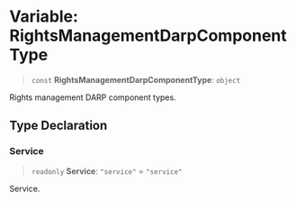 # Variable: RightsManagementDarpComponentType

> `const` **RightsManagementDarpComponentType**: `object`

Rights management DARP component types.

## Type Declaration

### Service

> `readonly` **Service**: `"service"` = `"service"`

Service.
